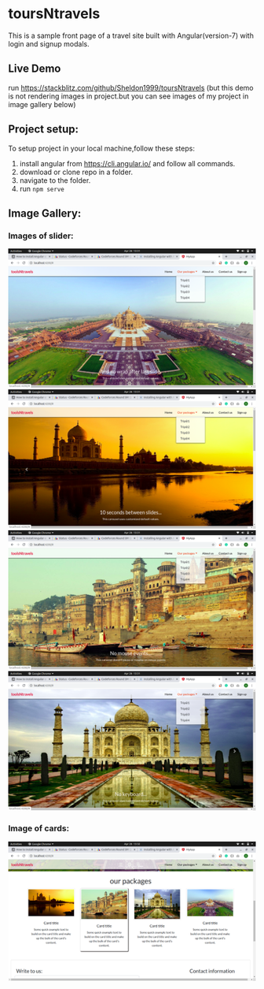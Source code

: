 # toursNtravels

This is a sample front page of a travel site built with Angular(version-7) with login and signup modals.

## Live Demo

run https://stackblitz.com/github/Sheldon1999/toursNtravels 
(but this demo is not rendering images in project.but you can see images of my project in image gallery below)

## Project setup:

To setup project in your local machine,follow these steps:

1. install angular from https://cli.angular.io/ and follow all commands.
2. download or clone repo in a folder.
3. navigate to the folder.
4. run ```npm serve```


## Image Gallery:

### Images of slider:

![slider_image_1](https://github.com/Sheldon1999/toursNtravels/blob/master/src/assets/Screenshot%20from%202020-04-26%2013-31-45.png)
![slider_image_2](https://github.com/Sheldon1999/toursNtravels/blob/master/src/assets/Screenshot%20from%202020-04-26%2013-31-47.png)
![slider_image_3](https://github.com/Sheldon1999/toursNtravels/blob/master/src/assets/Screenshot%20from%202020-04-26%2013-31-49.png)
![slider_image_4](https://github.com/Sheldon1999/toursNtravels/blob/master/src/assets/Screenshot%20from%202020-04-26%2013-31-51.png)

### Image of cards:
![card_image](https://github.com/Sheldon1999/toursNtravels/blob/master/src/assets/Screenshot%20from%202020-04-26%2013-32-35.png)

